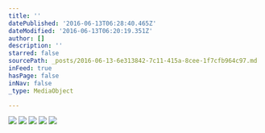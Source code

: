 ```yaml
---
title: ''
datePublished: '2016-06-13T06:28:40.465Z'
dateModified: '2016-06-13T06:20:19.351Z'
author: []
description: ''
starred: false
sourcePath: _posts/2016-06-13-6e313842-7c11-415a-8cee-1f7cfb964c97.md
inFeed: true
hasPage: false
inNav: false
_type: MediaObject

---
```

![](https://the-grid-user-content.s3-us-west-2.amazonaws.com/02231d7d-878b-4e2e-a40e-cbbc09958f68.jpg)
![](https://the-grid-user-content.s3-us-west-2.amazonaws.com/3cf808ea-df46-4a34-93ab-0a479083c05e.jpg)
![](https://the-grid-user-content.s3-us-west-2.amazonaws.com/5a0742f6-b152-43e7-995d-4a5218c319af.jpg)
![](https://the-grid-user-content.s3-us-west-2.amazonaws.com/2c53e2be-4e6c-4006-8349-817a9cd4ca4b.jpg)
![](https://the-grid-user-content.s3-us-west-2.amazonaws.com/dbbe4e9d-ecdb-4234-9152-97b2a31bc6a4.jpg)